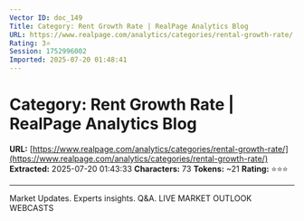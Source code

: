 ```yaml
---
Vector ID: doc_149
Title: Category: Rent Growth Rate | RealPage Analytics Blog
URL: https://www.realpage.com/analytics/categories/rental-growth-rate/
Rating: 3⭐
Session: 1752996002
Imported: 2025-07-20 01:48:41
---
```


# Category: Rent Growth Rate | RealPage Analytics Blog

**URL:** [https://www.realpage.com/analytics/categories/rental-growth-rate/](https://www.realpage.com/analytics/categories/rental-growth-rate/)
**Extracted:** 2025-07-20 01:43:33
**Characters:** 73
**Tokens:** ~21
**Rating:** ⭐⭐⭐

---




Market Updates. Experts insights. Q&A.
LIVE MARKET OUTLOOK WEBCASTS


